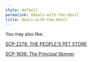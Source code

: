 ```yaml
---
style: default
permalink: Xdeals-with-the-devil
title: deals-with-the-devil
---
```

You may also like:

[SCP-2279: THE PEOPLE'S PET STORE](http://scp-wiki.net/scp-2279)

[SCP-1636: The Principal Skinner](http://scp-wiki.net/scp-1636)
